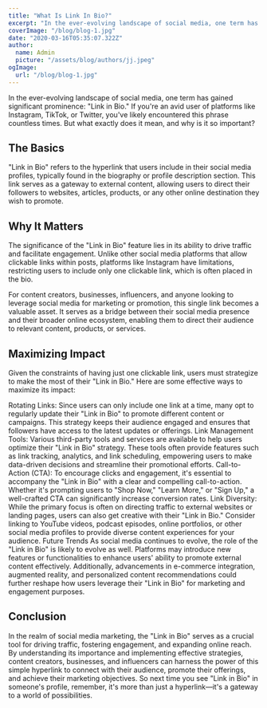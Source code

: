 ```yaml
---
title: "What Is Link In Bio?"
excerpt: "In the ever-evolving landscape of social media, one term has gained significant prominence: Link in Bio. If you're an avid user of platforms like Instagram, TikTok, or Twitter, you've likely encountered this phrase countless times. But what exactly does it mean, and why is it so important?"
coverImage: "/blog/blog-1.jpg"
date: "2020-03-16T05:35:07.322Z"
author:
  name: Admin
  picture: "/assets/blog/authors/jj.jpeg"
ogImage:
  url: "/blog/blog-1.jpg"
---
```


In the ever-evolving landscape of social media, one term has gained significant prominence: "Link in Bio." If you're an avid user of platforms like Instagram, TikTok, or Twitter, you've likely encountered this phrase countless times. But what exactly does it mean, and why is it so important?

## The Basics
"Link in Bio" refers to the hyperlink that users include in their social media profiles, typically found in the biography or profile description section. This link serves as a gateway to external content, allowing users to direct their followers to websites, articles, products, or any other online destination they wish to promote.

## Why It Matters
The significance of the "Link in Bio" feature lies in its ability to drive traffic and facilitate engagement. Unlike other social media platforms that allow clickable links within posts, platforms like Instagram have limitations, restricting users to include only one clickable link, which is often placed in the bio.

For content creators, businesses, influencers, and anyone looking to leverage social media for marketing or promotion, this single link becomes a valuable asset. It serves as a bridge between their social media presence and their broader online ecosystem, enabling them to direct their audience to relevant content, products, or services.

## Maximizing Impact
Given the constraints of having just one clickable link, users must strategize to make the most of their "Link in Bio." Here are some effective ways to maximize its impact:

Rotating Links: Since users can only include one link at a time, many opt to regularly update their "Link in Bio" to promote different content or campaigns. This strategy keeps their audience engaged and ensures that followers have access to the latest updates or offerings.
Link Management Tools: Various third-party tools and services are available to help users optimize their "Link in Bio" strategy. These tools often provide features such as link tracking, analytics, and link scheduling, empowering users to make data-driven decisions and streamline their promotional efforts.
Call-to-Action (CTA): To encourage clicks and engagement, it's essential to accompany the "Link in Bio" with a clear and compelling call-to-action. Whether it's prompting users to "Shop Now," "Learn More," or "Sign Up," a well-crafted CTA can significantly increase conversion rates.
Link Diversity: While the primary focus is often on directing traffic to external websites or landing pages, users can also get creative with their "Link in Bio." Consider linking to YouTube videos, podcast episodes, online portfolios, or other social media profiles to provide diverse content experiences for your audience.
Future Trends
As social media continues to evolve, the role of the "Link in Bio" is likely to evolve as well. Platforms may introduce new features or functionalities to enhance users' ability to promote external content effectively. Additionally, advancements in e-commerce integration, augmented reality, and personalized content recommendations could further reshape how users leverage their "Link in Bio" for marketing and engagement purposes.

## Conclusion
In the realm of social media marketing, the "Link in Bio" serves as a crucial tool for driving traffic, fostering engagement, and expanding online reach. By understanding its importance and implementing effective strategies, content creators, businesses, and influencers can harness the power of this simple hyperlink to connect with their audience, promote their offerings, and achieve their marketing objectives. So next time you see "Link in Bio" in someone's profile, remember, it's more than just a hyperlink—it's a gateway to a world of possibilities.